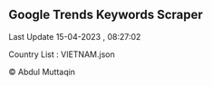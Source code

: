 

## Google Trends Keywords Scraper 
 
Last Update 15-04-2023 , 08:27:02

Country List :
VIETNAM.json



© Abdul Muttaqin 
